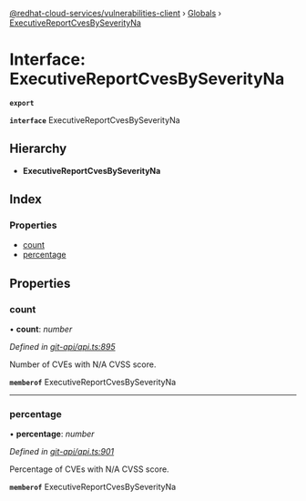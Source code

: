 [@redhat-cloud-services/vulnerabilities-client](../README.md) › [Globals](../globals.md) › [ExecutiveReportCvesBySeverityNa](executivereportcvesbyseverityna.md)

# Interface: ExecutiveReportCvesBySeverityNa

**`export`** 

**`interface`** ExecutiveReportCvesBySeverityNa

## Hierarchy

* **ExecutiveReportCvesBySeverityNa**

## Index

### Properties

* [count](executivereportcvesbyseverityna.md#count)
* [percentage](executivereportcvesbyseverityna.md#percentage)

## Properties

###  count

• **count**: *number*

*Defined in [git-api/api.ts:895](https://github.com/RedHatInsights/javascript-clients.gi/blob/master/packages/vulnerabilities/git-api/api.ts#L895)*

Number of CVEs with N/A CVSS score.

**`memberof`** ExecutiveReportCvesBySeverityNa

___

###  percentage

• **percentage**: *number*

*Defined in [git-api/api.ts:901](https://github.com/RedHatInsights/javascript-clients.gi/blob/master/packages/vulnerabilities/git-api/api.ts#L901)*

Percentage of CVEs with N/A CVSS score.

**`memberof`** ExecutiveReportCvesBySeverityNa
